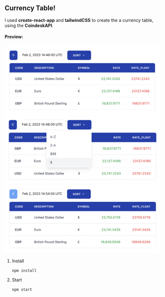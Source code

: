 ## **Currency Table!**
I used **create-react-app** and **tailwindCSS** to create the a currency table, using the **CoindeskAPI**.

#### Preview:
![img1](/src/readme_pic/pic1.png)
![img1](/src/readme_pic/pic2.png)
![img1](/src/readme_pic/pic3.png)

1. Install

    ```
    npm install
    ```


2. Start 
   ```
   npm start
   ```
